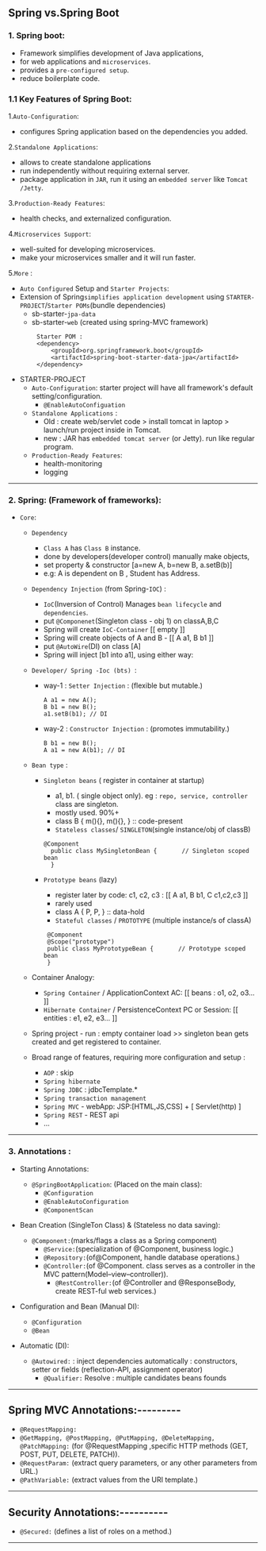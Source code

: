 ##  Spring vs.Spring Boot


### 1.  Spring boot:
- Framework simplifies development of Java applications, 
- for web applications and `microservices`. 
- provides a `pre-configured setup`.
- reduce boilerplate code.

### 1.1 Key Features of Spring Boot:
1.`Auto-Configuration`:
   - configures Spring application based on the dependencies you added.
   
2.`Standalone Applications`:
   - allows to create standalone applications 
   - run independently without requiring external  server.
   - package application in `JAR`, run it using an `embedded server` like `Tomcat /Jetty`.

3.`Production-Ready Features`:
   - health checks, and externalized configuration.
   
4.`Microservices Support`:
   - well-suited for developing microservices.
   - make your microservices smaller and it will run faster.

5.`More` : 
  - `Auto Configured` Setup and `Starter Projects`:
  - Extension of Spring`simplifies application development` using `STARTER-PROJECT`/`Starter POMs`(bundle dependencies)
    - sb-starter-`jpa-data`
    - sb-starter-`web` (created using spring-MVC framework)

```
		Starter POM : 
		<dependency>
			<groupId>org.springframework.boot</groupId>
			<artifactId>spring-boot-starter-data-jpa</artifactId>
		</dependency>
```
- STARTER-PROJECT
    - `Auto-Configuration`:  starter project will have all framework's default setting/configuration.
        - `@EnableAutoConfiguation`
    - `Standalone Applications` :
        - Old : create web/servlet code >  install tomcat in laptop > launch/run project inside in Tomcat.
        - new : JAR has `embedded tomcat server` (or Jetty). run like regular program.
    - `Production-Ready Features`:
        - health-monitoring
        - logging
---


### 2. Spring: (Framework of frameworks):
- `Core`: 
  - `Dependency` 
      - `Class A` has `Class B` instance.
      -  done by developers(developer control) manually make objects,
      -  set property & constructor [a=new A, b=new B, a.setB(b)]
      -  e.g: A is dependent on B , Student has Address.

  - `Dependency Injection` (from Spring-`IOC`) :
    - `IoC`(Inversion of Control) Manages `bean lifecycle` and `dependencies`.
    - put `@Componenet`(Singleton class - obj 1) on classA,B,C
    - Spring will create `IoC-Container` [[ empty ]] 
    - Spring will create objects of A and B - [[ A a1, B b1 ]]
    - put `@AutoWire`(DI) on class [A]
    - Spring will inject [b1 into a1], using either way:

  - `Developer/ Spring -Ioc (bts) `: 
      - way-1 : `Setter Injection` : (flexible but mutable.)
        ```
        A a1 = new A();
        B b1 = new B();
        a1.setB(b1); // DI
        ```
      - way-2 : `Constructor Injection` : (promotes immutability.)
        ```
        B b1 = new B();
        A a1 = new A(b1); // DI
        ```
  - `Bean type` :
      - `Singleton beans` ( register in container at startup) 
        - a1, b1. ( single object only). eg : `repo, service, controller` class are singleton.
        - mostly used. 90%+
        - class B { m(){}, m(){}, } :: code-present
        - `Stateless classes`/ `SINGLETON`(single instance/obj of classB)
        ```
        @Component
          public class MySingletonBean {       // Singleton scoped bean
          }
        ```

      - `Prototype beans` (lazy) 
        - register later by code:  c1, c2, c3 : [[ A a1, B b1, C c1,c2,c3 ]]
        - rarely used
        - class A { P, P, } :: data-hold 
        - `Stateful classes` / `PROTOTYPE` (multiple instance/s of classA)
        ```
         @Component
         @Scope("prototype")
         public class MyPrototypeBean {       // Prototype scoped bean
         }
        ```
      
  - Container Analogy:  
    - `Spring Container` / ApplicationContext AC: [[ beans : o1, o2, o3...    ]]
    - `Hibernate Container` / PersistenceContext PC or Session: [[ entities : e1, e2, e3...    ]]
    
  - Spring project - run : empty container load >>  singleton bean gets created and get registered to container.

  - Broad range of features, requiring more configuration and setup :   
    - `AOP` : skip
    - `Spring hibernate`
    - `Spring JDBC` : jdbcTemplate.*
    - `Spring transaction management`
    - `Spring MVC` - webApp:  JSP:[HTML,JS,CSS] + [ Servlet(http) ]
    - `Spring REST` - REST api
    - ...

---

### 3. Annotations :
- Starting Annotations:
  - `@SpringBootApplication`: (Placed on the main class):
    - `@Configuration` 
    - `@EnableAutoConfiguration`
    - `@ComponentScan`

- Bean Creation (SingleTon Class) & (Stateless no data saving):
  - `@Component:`(marks/flags a class as a Spring component)
    - `@Service:`(specialization of @Component, business logic.)
    - `@Repository:`(of@Component, handle database operations.)
    - `@Controller:`(of @Component. class serves as a controller in the MVC pattern(Model–view–controller)).
      - `@RestController:`(of @Controller and @ResponseBody, create REST-ful web services.)

- Configuration and Bean (Manual DI):
    - `@Configuration`
    - `@Bean`

- Automatic (DI):
  - `@Autowired:` : inject dependencies automatically : constructors, setter  or fields (reflection-API, assignment operator)
    - `@Qualifier:` Resolve : multiple candidates beans founds

---
## Spring MVC Annotations:---------
- `@RequestMapping:`
- `@GetMapping, @PostMapping, @PutMapping, @DeleteMapping, @PatchMapping:` (for @RequestMapping ,specific HTTP methods (GET, POST, PUT, DELETE, PATCH)).
- `@RequestParam:`  (extract query parameters, or any other parameters from URL.)
- `@PathVariable:` (extract values from the URI template.)
---

## Security Annotations:----------
- `@Secured:` (defines a list of roles on a method.)

---




